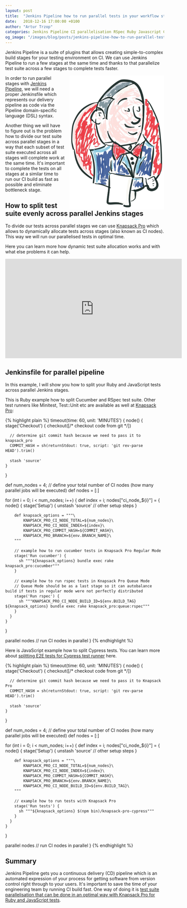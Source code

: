 ```yaml
---
layout: post
title:  "Jenkins Pipeline how to run parallel tests in your workflow stages"
date:   2018-12-16 17:00:00 +0100
author: "Artur Trzop"
categories: Jenkins Pipeline CI parallelisation RSpec Ruby Javascript Cypress
og_image: "/images/blog/posts/jenkins-pipeline-how-to-run-parallel-tests-in-your-workflow-stages/jenkins.jpg"
---
```


Jenkins Pipeline is a suite of plugins that allows creating simple-to-complex build stages for your testing environment on CI.  We can use Jenkins Pipeline to run a few stages at the same time and thanks to that parallelize test suite across a few stages to complete tests faster.

<img src="/images/blog/posts/jenkins-pipeline-how-to-run-parallel-tests-in-your-workflow-stages/jenkins.jpg" style="width:300px;margin-left: 15px;float:right;" />

In order to run parallel stages with [Jenkins Pipeline](https://jenkins.io/doc/book/pipeline/), we will need a proper Jenkinsfile which represents our delivery pipeline as code via the Pipeline domain-specific language (DSL) syntax.

Another thing we will have to figure out is the problem how to divide our test suite across parallel stages in a way that each subset of test suite executed across all stages will complete work at the same time. It's important to complete the tests on all stages at a similar time to run our CI build as fast as possible and eliminate bottleneck stage.

## How to split test suite evenly across parallel Jenkins stages

To divide our tests across parallel stages we can use [Knapsack Pro](https://knapsackpro.com?utm_source=docs_knapsackpro&utm_medium=blog_post&utm_campaign=jenkins-pipeline-how-to-run-parallel-tests-in-your-workflow-stages) which allows to dynamically allocate tests across stages (also known as CI nodes). This way we will run our parallelised tests in optimal time.

Here you can learn more how dynamic test suite allocation works and with what else problems it can help.

<iframe width="560" height="315" src="https://www.youtube.com/embed/hUEB1XDKEFY" frameborder="0" allow="accelerometer; autoplay; encrypted-media; gyroscope; picture-in-picture" allowfullscreen></iframe>

## Jenkinsfile for parallel pipeline

In this example, I will show you how to split your Ruby and JavaScript tests across parallel Jenkins stages.

This is Ruby example how to split Cucumber and RSpec test suite. Other test runners like Minitest, Test::Unit etc are available as well at [Knapsack Pro](https://knapsackpro.com?utm_source=docs_knapsackpro&utm_medium=blog_post&utm_campaign=jenkins-pipeline-how-to-run-parallel-tests-in-your-workflow-stages):

{% highlight plain %}
timeout(time: 60, unit: 'MINUTES') {
  node() {
    stage('Checkout') {
      checkout([/* checkout code from git */])

      // determine git commit hash because we need to pass it to knapsack_pro
      COMMIT_HASH = sh(returnStdout: true, script: 'git rev-parse HEAD').trim()

      stash 'source'
    }
  }

  def num_nodes = 4; // define your total number of CI nodes (how many parallel jobs will be executed)
  def nodes = [:]

  for (int i = 0; i < num_nodes; i++) {
    def index = i;
    nodes["ci_node_${i}"] = {
      node() {
        stage('Setup') {
          unstash 'source'
          // other setup steps
        }

        def knapsack_options = """\
            KNAPSACK_PRO_CI_NODE_TOTAL=${num_nodes}\
            KNAPSACK_PRO_CI_NODE_INDEX=${index}\
            KNAPSACK_PRO_COMMIT_HASH=${COMMIT_HASH}\
            KNAPSACK_PRO_BRANCH=${env.BRANCH_NAME}\
        """

        // example how to run cucumber tests in Knapsack Pro Regular Mode
        stage('Run cucumber') {
          sh """${knapsack_options} bundle exec rake knapsack_pro:cucumber"""
        }

        // example how to run rspec tests in Knapsack Pro Queue Mode
        // Queue Mode should be as a last stage so it can autobalance build if tests in regular mode were not perfectly distributed
        stage('Run rspec') {
          sh """KNAPSACK_PRO_CI_NODE_BUILD_ID=${env.BUILD_TAG} ${knapsack_options} bundle exec rake knapsack_pro:queue:rspec"""
        }
      }
    }
  }

  parallel nodes // run CI nodes in parallel
}
{% endhighlight %}

Here is JavaScript example how to split Cypress tests. You can learn more about [splitting E2E tests for Cypress test runner](/2018/run-javascript-e2e-tests-faster-with-cypress-on-parallel-ci-nodes) here.

{% highlight plain %}
timeout(time: 60, unit: 'MINUTES') {
  node() {
    stage('Checkout') {
      checkout([/* checkout code from git */])

      // determine git commit hash because we need to pass it to Knapsack Pro
      COMMIT_HASH = sh(returnStdout: true, script: 'git rev-parse HEAD').trim()

      stash 'source'
    }
  }

  def num_nodes = 4; // define your total number of CI nodes (how many parallel jobs will be executed)
  def nodes = [:]

  for (int i = 0; i < num_nodes; i++) {
    def index = i;
    nodes["ci_node_${i}"] = {
      node() {
        stage('Setup') {
          unstash 'source'
          // other setup steps
        }

        def knapsack_options = """\
            KNAPSACK_PRO_CI_NODE_TOTAL=${num_nodes}\
            KNAPSACK_PRO_CI_NODE_INDEX=${index}\
            KNAPSACK_PRO_COMMIT_HASH=${COMMIT_HASH}\
            KNAPSACK_PRO_BRANCH=${env.BRANCH_NAME}\
            KNAPSACK_PRO_CI_NODE_BUILD_ID=${env.BUILD_TAG}\
        """

        // example how to run tests with Knapsack Pro
        stage('Run tests') {
          sh """${knapsack_options} $(npm bin)/knapsack-pro-cypress"""
        }
      }
    }
  }

  parallel nodes // run CI nodes in parallel
}
{% endhighlight %}

## Summary

Jenkins Pipeline gets you a continuous delivery (CD) pipeline which is an automated expression of your process for getting software from version control right through to your users. It's important to save the time of your engineering team by running CI build fast. One way of doing it is [test suite parallelisation that can be done in an optimal way with Knapsack Pro for Ruby and JavaScript tests](https://knapsackpro.com?utm_source=docs_knapsackpro&utm_medium=blog_post&utm_campaign=jenkins-pipeline-how-to-run-parallel-tests-in-your-workflow-stages).
